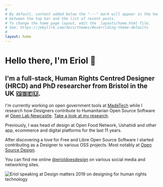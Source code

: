 ```yaml
---
#
# By default, content added below the "---" mark will appear in the home page
# between the top bar and the list of recent posts.
# To change the home page layout, edit the _layouts/home.html file.
# See: https://jekyllrb.com/docs/themes/#overriding-theme-defaults
#
layout: home
---
```


# Hello there, I'm Eriol 🦊
## I'm a full-stack, Human Rights Centred Designer (HRCD) and PhD researcher from Bristol in the UK 🇬🇧🇪🇺.

I'm currently working on open government tools at [MadeTech](https://www.madetech.com/) while I research how Designers contribute to Humanitarian Open Source Software at [Open Lab Newcastle](https://openlab.ncl.ac.uk/people/eriol-fox/). 
[Take a look at my research](https://github.com/Erioldoesdesign/Design_HOSS_PhD).

Previously, I was head of design at Open Food Network, Ushahidi and other app, ecommerce and digital platforms for the last 11 years. 

After discovering a love for Free and Libre Open Source Software I started contributing as a Designer to various OSS projects. Most notably at [Open Source Design](http://opensourcedesign.net/).

You can find me online [@erioldoesdesign](https://twitter.com/EriolDoesDesign) on various social media and networking sites.

![Eriol speaking at Design matters 2019 on designing for human rights technology](https://erioldoesdesign.com/wp/wp-content/uploads/2014/12/eriol-main-pg-2.jpg "Eriol speaking at Design matters 2019 on designing for human rights technology")




